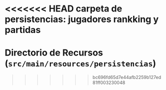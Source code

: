 <<<<<<< HEAD
carpeta de persistencias: jugadores rankking y partidas
=======
# Directorio de Recursos (`src/main/resources/persistencias`)
>>>>>>> bc696fd65d7e44afb2259b127ed81ff003230048
